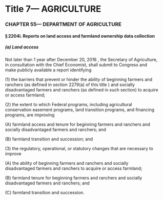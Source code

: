 
# Title 7— AGRICULTURE
### CHAPTER 55— DEPARTMENT OF AGRICULTURE
#### § 2204i. Reports on land access and farmland ownership data collection
##### (a) Land access

Not later than 1 year after December 20, 2018 , the Secretary of Agriculture, in consultation with the Chief Economist, shall submit to Congress and make publicly available a report identifying

(1) the barriers that prevent or hinder the ability of beginning farmers and ranchers (as defined in section 2279(a) of this title ) and socially disadvantaged farmers and ranchers (as defined in such section) to acquire or access farmland;

(2) the extent to which Federal programs, including agricultural conservation easement programs, land transition programs, and financing programs, are improving

(A) farmland access and tenure for beginning farmers and ranchers and socially disadvantaged farmers and ranchers; and

(B) farmland transition and succession; and

(3) the regulatory, operational, or statutory changes that are necessary to improve

(A) the ability of beginning farmers and ranchers and socially disadvantaged farmers and ranchers to acquire or access farmland;

(B) farmland tenure for beginning farmers and ranchers and socially disadvantaged farmers and ranchers; and

(C) farmland transition and succession.
